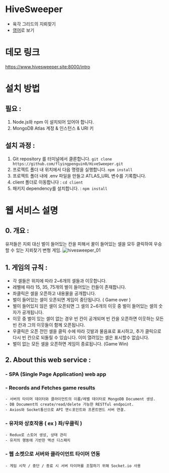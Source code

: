 # HiveSweeper
- 육각 그리드의 지뢰찾기
- [영어](/README.md)로 보기

# 데모 링크
https://www.hivesweeper.site:8000/intro

# 설치 방법 
## 필요 : 
  1. Node.js와 npm 이 설치되어 있어야 합니다.
  2. MongoDB Atlas 계정 & 인스턴스 & URI 키
 
 
 
## 설치 과정 : 
  1. Git repository 를 터미널에서 클론합니다. `git clone https://github.com/flyingpenguin0/HiveSweeper.git`
  2. 프로젝트 폴더 내 위치에서 다음 명령을 실행합니다. `npm install`
  3. 프로젝트 폴더 내에 .env 파일을 만들고 ATLAS_URL 변수를 기록합니다.
  4. client 폴더로 이동합니다 : `cd client`
  5. 패키지 dependency를 설치합니다. : `npm install`
  
  
# 웹 서비스 설명


## 0. 개요 : 
  유저들은 지뢰 대신 벌이 들어있는 칸을 피해서 꿀이 들어있는 셀을 모두 클릭하여 우승할 수 있는 지뢰찾기 변형 게임.
  ![hivesweeper_01](https://user-images.githubusercontent.com/91243754/148010446-d829d579-ddb2-4cac-a842-43b253bd3e2e.gif)


## 1. 게임의 규칙 : 
  - 각 셀들은 위치에 따라 2~6개의 셀들과 이웃합니다.
  - 레벨에 따라 15, 35, 75개의 벌이 들어있는 칸들이 존재합니다.
  - 좌클릭은 셀을 오픈하고 내용물을 공개합니다.  
  - 벌이 들어있는 셀이 오픈되면 게임이 중단됩니다. ( Game over )
  - 벌이 들어있지 않은 셀이 오픈되면 그 셀의 2~6개의 이웃 중 벌이 들어있는 셀의 숫자가 공개됩니다.
  - 이웃 중 벌이 있는 셀이 없는 경우 빈 칸이 공개되며 빈 칸을 오픈하면 이웃하는 모든 빈 칸과 그의 이웃들이 함께 오픈됩니다. 
  - 우클릭은 오픈 전인 셀을 클릭 수에 따라 깃발과 물음표로 표시하고, 추가 클릭으로 다시 빈 칸으로 되돌릴 수 있습니다. 이미 열려있는 셀은 표시할수 없습니다.
  - 벌이 없는 모든 셀을 오픈하면 게임이 종료됩니다. (Game Win)



## 2. About this web service : 
  ### - SPA (Single Page Application) web app
 
 
  ### - Records and Fetches game results
    - 서버의 타이머 데이터와 클라이언트의 이름/레벨 데이터로 MongoDB Document 생성.
    - DB Document의 create/read/delete 가능한 RESTful endpoint.
    - Axios와 Socket통신으로 API 앤ㄷ포인트와 프론트엔드 서버 연결.
  
  
  ### - 유저와 상호작용 ( ex ) 좌/우클릭 ) 
    - Redux로 스토어 생성, 상태 관리 
    - 유저의 행동에 기반한 액션 디스패치
 

  ### - 웹 소켓으로 서버와 클라이언트 타이머 연동
    - 게임 시작 / 중단 / 종료 시 서버 타이머를 조절하기 위해 Socket.io 사용
  
